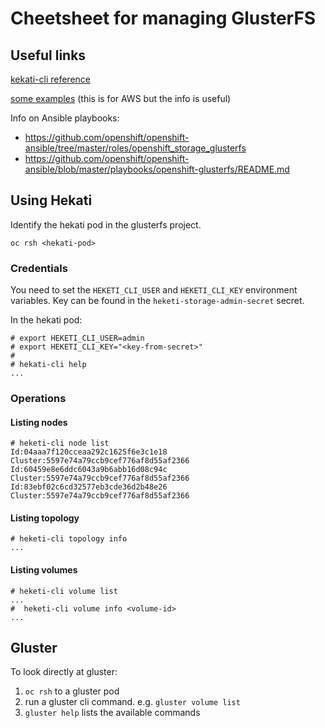 # Cheetsheet for managing GlusterFS

## Useful links

[kekati-cli reference](https://www.systutorials.com/docs/linux/man/8-heketi-cli/)

[some examples](https://access.redhat.com/documentation/en-us/reference_architectures/2017/html/deploying_openshift_container_platform_3.5_on_amazon_web_services/persistent_storage) (this is for AWS but the info is useful)

Info on Ansible playbooks:
* https://github.com/openshift/openshift-ansible/tree/master/roles/openshift_storage_glusterfs
* https://github.com/openshift/openshift-ansible/blob/master/playbooks/openshift-glusterfs/README.md

## Using Hekati

Identify the hekati pod in the glusterfs project.

```
oc rsh <hekati-pod>
```

### Credentials

You need to set the `HEKETI_CLI_USER` and `HEKETI_CLI_KEY` environment variables.
Key can be found in the `heketi-storage-admin-secret` secret.

In the hekati pod:

```
# export HEKETI_CLI_USER=admin
# export HEKETI_CLI_KEY="<key-from-secret>"
#
# hekati-cli help
...
```

### Operations

#### Listing nodes

```
# heketi-cli node list
Id:04aaa7f120cceaa292c1625f6e3c1e18	Cluster:5597e74a79ccb9cef776af8d55af2366
Id:60459e8e6ddc6043a9b6abb16d08c94c	Cluster:5597e74a79ccb9cef776af8d55af2366
Id:83ebf02c6cd32577eb3cde36d2b48e26	Cluster:5597e74a79ccb9cef776af8d55af2366
```

#### Listing topology

```
# heketi-cli topology info
...
```

#### Listing volumes
```
# heketi-cli volume list
...
#  heketi-cli volume info <volume-id>
...
```

## Gluster

To look directly at gluster:

1. `oc rsh` to a gluster pod
2. run a gluster cli command. e.g. `gluster volume list`
3. `gluster help` lists the available commands 

